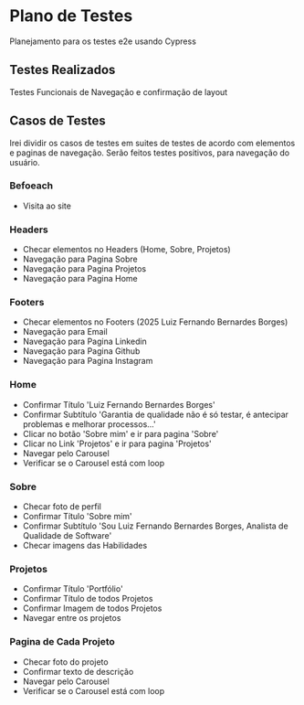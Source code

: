 # Plano de Testes

Planejamento para os testes e2e usando Cypress

## Testes Realizados

Testes Funcionais de Navegação e confirmação de layout

## Casos de Testes

Irei dividir os casos de testes em suites de testes de acordo com elementos e paginas de navegação. Serão feitos testes positivos, para navegação do usuário. 

### Befoeach 
- Visita ao site

### Headers
- Checar elementos no Headers (Home, Sobre, Projetos)
- Navegação para Pagina Sobre
- Navegação para Pagina Projetos
- Navegação para Pagina Home

### Footers
- Checar elementos no Footers (2025 Luiz Fernando Bernardes Borges)
- Navegação para Email
- Navegação para Pagina Linkedin
- Navegação para Pagina Github
- Navegação para Pagina Instagram

### Home 
- Confirmar Título 'Luiz Fernando Bernardes Borges'
- Confirmar Subtítulo 'Garantia de qualidade não é só testar, é antecipar problemas e melhorar processos...'
- Clicar no botão 'Sobre mim' e ir para pagina 'Sobre'
- Clicar no Link 'Projetos' e ir para pagina 'Projetos'
- Navegar pelo Carousel 
- Verificar se o Carousel está com loop 

### Sobre
- Checar foto de perfil
- Confirmar Título 'Sobre mim'
- Confirmar Subtítulo 'Sou Luiz Fernando Bernardes Borges, Analista de Qualidade de Software'
- Checar imagens das Habilidades

### Projetos
- Confirmar Título 'Portfólio'
- Confirmar Título de todos Projetos
- Confirmar Imagem de todos Projetos
- Navegar entre os projetos 

### Pagina de Cada Projeto 
- Checar foto do projeto
- Confirmar texto de descrição
- Navegar pelo Carousel 
- Verificar se o Carousel está com loop 